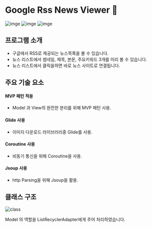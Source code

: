 # Google Rss News Viewer :newspaper:

![imge](https://img.shields.io/badge/ProjectType-SingleStudy-green) ![imge](https://img.shields.io/badge/Language-Kotlin-yellow) ![imge](https://img.shields.io/badge/Tools-AndroidStudio-blue)

## 프로그램 소개

- 구글에서 RSS로 제공되는 뉴스목록을 볼 수 있습니다.
- 뉴스 리스트에서 썸네일, 제목, 본문, 주요키워드 3개를 미리 볼 수 있습니다.
- 뉴스 리스트에서 클릭을하면 바로 뉴스 사이트로 연결됩니다.

## 주요 기술 요소

#### MVP 패턴 적용

- Model 과 View의 완전한 분리를 위해 MVP 패턴 사용.

#### Glide 사용

- 이미지 다운로드 라이브러리중 Glide를 사용.

#### Coroutine 사용

- 비동기 통신을 위해 Coroutine을 사용.

#### Jsoup 사용

- http Parsing을 위해 Jsoup을 활용.

## 클래스 구조

![class](https://user-images.githubusercontent.com/37828448/78210167-49569d00-74e4-11ea-91c4-dee09541d3cf.png)

Model 의 역할을 ListRecyclerAdapter에게 주어 처리하였습니다.